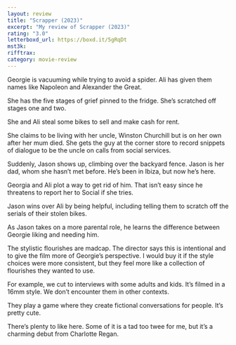 ```yaml
---
layout: review
title: "Scrapper (2023)"
excerpt: "My review of Scrapper (2023)"
rating: "3.0"
letterboxd_url: https://boxd.it/5gRqDt
mst3k:
rifftrax:
category: movie-review
---
```


Georgie is vacuuming while trying to avoid a spider. Ali has given them names like Napoleon and Alexander the Great.

She has the five stages of grief pinned to the fridge. She’s scratched off stages one and two.

She and Ali steal some bikes to sell and make cash for rent.

She claims to be living with her uncle, Winston Churchill but is on her own after her mum died. She gets the guy at the corner store to record snippets of dialogue to be the uncle on calls from social services.

Suddenly, Jason shows up, climbing over the backyard fence. Jason is her dad, whom she hasn’t met before. He’s been in Ibiza, but now he’s here.

Georgia and Ali plot a way to get rid of him. That isn’t easy since he threatens to report her to Social if she tries.

Jason wins over Ali by being helpful, including telling them to scratch off the serials of their stolen bikes.

As Jason takes on a more parental role, he learns the difference between Georgie liking and needing him.

The stylistic flourishes are madcap. The director says this is intentional and to give the film more of Georgie’s perspective. I would buy it if the style choices were more consistent, but they feel more like a collection of flourishes they wanted to use.

For example, we cut to interviews with some adults and kids. It’s filmed in a 16mm style. We don’t encounter them in other contexts.

They play a game where they create fictional conversations for people. It’s pretty cute.

There’s plenty to like here. Some of it is a tad too twee for me, but it’s a charming debut from Charlotte Regan.
